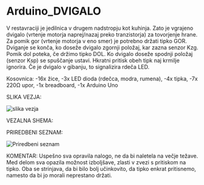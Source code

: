 # Arduino_DVIGALO
 V restavraciji je jedilnica v drugem nadstropju kot kuhinja. Zato je vgrajeno dvigalo (vrtenje motorja naprej/nazaj preko tranzistorja) za tovorjenje hrane. Za pomik gor (vrtenje motorja v eno smer) je potrebno držati tipko GOR. Dviganje se konča, ko doseže dvigalo zgornji položaj, kar zazna senzor Kzg. Pomik dol poteka, če držimo tipko DOL. Ko dvigalo doseže spodnji položaj (senzor Ksp)  se spuščanje ustavi. Hkratni pritisk obeh tipk naj krmilje ignorira. Če je dvigalo v gibanju, to signalizira rdeča LED. 

 Kosovnica:
 -16x žice,
 -3x LED dioda (rdečca, modra, rumena),
 -4x tipka,
 -7x  220Ω upor,
 -1x breadboard,
 -1x Arduino Uno

 
SLIKA VEZJA:


![slika vezja](https://github.com/AnzeP12/Arduino_DVIGALO/assets/165130022/09081833-6fa0-4c56-acbd-0760e5384afb)


VEZALNA SHEMA:





PRIREDBENI SEZNAM:


![Priredbeni seznam](https://github.com/AnzeP12/Arduino_DVIGALO/assets/165130022/655ce7f4-9225-4b19-838a-4d7e4f1f4ec1)


KOMENTAR:
Uspešno sva opravila nalogo, ne da bi naletela na večje težave. Med delom sva opazila možnost izboljšave, zlasti v zvezi s pritiskom na tipko. Oba se strinjava, da bi bilo bolj učinkovito, da tipko enkrat pritisnemo, namesto da bi jo morali neprestano držati.
